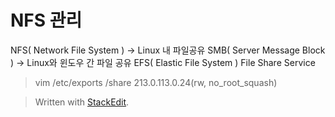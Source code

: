 # NFS 관리
NFS( Network File System ) -> Linux 내 파일공유
SMB( Server Message Block ) -> Linux와 윈도우 간 파일 공유
EFS( Elastic File System ) File Share Service 

> vim /etc/exports
> /share 213.0.113.0.24(rw, no_root_squash)
> 



> Written with [StackEdit](https://stackedit.io/).
<!--stackedit_data:
eyJoaXN0b3J5IjpbLTE4MDA4ODM0MzgsLTExOTc1MzU0ODQsLT
YwMTg2OTA5Ml19
-->